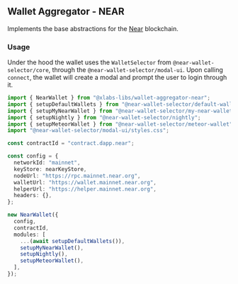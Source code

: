 ## Wallet Aggregator - NEAR

Implements the base abstractions for the [Near](https://near.org/) blockchain.

### Usage

Under the hood the wallet uses the `WalletSelector` from `@near-wallet-selector/core`, through the `@near-wallet-selector/modal-ui`. Upon calling `connect`, the wallet will create a modal and prompt the user to login through it.

```ts
import { NearWallet } from "@xlabs-libs/wallet-aggregator-near";
import { setupDefaultWallets } from "@near-wallet-selector/default-wallets";
import { setupMyNearWallet } from "@near-wallet-selector/my-near-wallet";
import { setupNightly } from "@near-wallet-selector/nightly";
import { setupMeteorWallet } from "@near-wallet-selector/meteor-wallet";
import "@near-wallet-selector/modal-ui/styles.css";

const contractId = "contract.dapp.near";

const config = {
  networkId: "mainnet",
  keyStore: nearKeyStore,
  nodeUrl: "https://rpc.mainnet.near.org",
  walletUrl: "https://wallet.mainnet.near.org",
  helperUrl: "https://helper.mainnet.near.org",
  headers: {},
};

new NearWallet({
  config,
  contractId,
  modules: [
    ...(await setupDefaultWallets()),
    setupMyNearWallet(),
    setupNightly(),
    setupMeteorWallet(),
  ],
});
```
